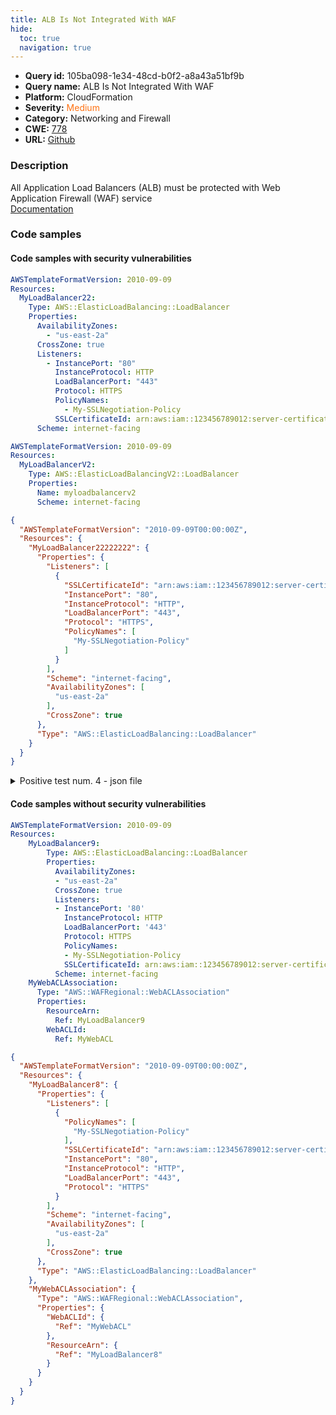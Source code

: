 ```yaml
---
title: ALB Is Not Integrated With WAF
hide:
  toc: true
  navigation: true
---
```


<style>
  .highlight .hll {
    background-color: #ff171742;
  }
  .md-content {
    max-width: 1100px;
    margin: 0 auto;
  }
</style>

-   **Query id:** 105ba098-1e34-48cd-b0f2-a8a43a51bf9b
-   **Query name:** ALB Is Not Integrated With WAF
-   **Platform:** CloudFormation
-   **Severity:** <span style="color:#ff7213">Medium</span>
-   **Category:** Networking and Firewall
-   **CWE:** <a href="https://cwe.mitre.org/data/definitions/778.html" onclick="newWindowOpenerSafe(event, 'https://cwe.mitre.org/data/definitions/778.html')">778</a>
-   **URL:** [Github](https://github.com/Checkmarx/kics/tree/master/assets/queries/cloudFormation/aws/alb_is_not_integrated_with_waf)

### Description
All Application Load Balancers (ALB) must be protected with Web Application Firewall (WAF) service<br>
[Documentation](https://docs.aws.amazon.com/AWSCloudFormation/latest/UserGuide/aws-resource-wafregional-webaclassociation.html)

### Code samples
#### Code samples with security vulnerabilities
```yaml title="Positive test num. 1 - yaml file" hl_lines="3"
AWSTemplateFormatVersion: 2010-09-09
Resources:
  MyLoadBalancer22:
    Type: AWS::ElasticLoadBalancing::LoadBalancer
    Properties:
      AvailabilityZones:
        - "us-east-2a"
      CrossZone: true
      Listeners:
        - InstancePort: "80"
          InstanceProtocol: HTTP
          LoadBalancerPort: "443"
          Protocol: HTTPS
          PolicyNames:
            - My-SSLNegotiation-Policy
          SSLCertificateId: arn:aws:iam::123456789012:server-certificate/my-server-certificate
      Scheme: internet-facing


```
```yaml title="Positive test num. 2 - yaml file" hl_lines="3"
AWSTemplateFormatVersion: 2010-09-09
Resources:
  MyLoadBalancerV2:
    Type: AWS::ElasticLoadBalancingV2::LoadBalancer
    Properties:
      Name: myloadbalancerv2
      Scheme: internet-facing

```
```json title="Positive test num. 3 - json file" hl_lines="4"
{
  "AWSTemplateFormatVersion": "2010-09-09T00:00:00Z",
  "Resources": {
    "MyLoadBalancer22222222": {
      "Properties": {
        "Listeners": [
          {
            "SSLCertificateId": "arn:aws:iam::123456789012:server-certificate/my-server-certificate",
            "InstancePort": "80",
            "InstanceProtocol": "HTTP",
            "LoadBalancerPort": "443",
            "Protocol": "HTTPS",
            "PolicyNames": [
              "My-SSLNegotiation-Policy"
            ]
          }
        ],
        "Scheme": "internet-facing",
        "AvailabilityZones": [
          "us-east-2a"
        ],
        "CrossZone": true
      },
      "Type": "AWS::ElasticLoadBalancing::LoadBalancer"
    }
  }
}

```
<details><summary>Positive test num. 4 - json file</summary>

```json hl_lines="4"
{
  "AWSTemplateFormatVersion": "2010-09-09T00:00:00Z",
  "Resources": {
    "MyLoadBalancerV22222": {
      "Type": "AWS::ElasticLoadBalancingV2::LoadBalancer",
      "Properties": {
        "Scheme": "internet-facing",
        "Name": "myloadbalancerv2"
      }
    }
  }
}

```
</details>


#### Code samples without security vulnerabilities
```yaml title="Negative test num. 1 - yaml file"
AWSTemplateFormatVersion: 2010-09-09
Resources:
    MyLoadBalancer9:
        Type: AWS::ElasticLoadBalancing::LoadBalancer
        Properties:
          AvailabilityZones:
          - "us-east-2a"
          CrossZone: true
          Listeners:
          - InstancePort: '80'
            InstanceProtocol: HTTP
            LoadBalancerPort: '443'
            Protocol: HTTPS
            PolicyNames:
            - My-SSLNegotiation-Policy
            SSLCertificateId: arn:aws:iam::123456789012:server-certificate/my-server-certificate
          Scheme: internet-facing
    MyWebACLAssociation:
      Type: "AWS::WAFRegional::WebACLAssociation"
      Properties:
        ResourceArn:
          Ref: MyLoadBalancer9
        WebACLId:
          Ref: MyWebACL

```
```json title="Negative test num. 2 - json file"
{
  "AWSTemplateFormatVersion": "2010-09-09T00:00:00Z",
  "Resources": {
    "MyLoadBalancer8": {
      "Properties": {
        "Listeners": [
          {
            "PolicyNames": [
              "My-SSLNegotiation-Policy"
            ],
            "SSLCertificateId": "arn:aws:iam::123456789012:server-certificate/my-server-certificate",
            "InstancePort": "80",
            "InstanceProtocol": "HTTP",
            "LoadBalancerPort": "443",
            "Protocol": "HTTPS"
          }
        ],
        "Scheme": "internet-facing",
        "AvailabilityZones": [
          "us-east-2a"
        ],
        "CrossZone": true
      },
      "Type": "AWS::ElasticLoadBalancing::LoadBalancer"
    },
    "MyWebACLAssociation": {
      "Type": "AWS::WAFRegional::WebACLAssociation",
      "Properties": {
        "WebACLId": {
          "Ref": "MyWebACL"
        },
        "ResourceArn": {
          "Ref": "MyLoadBalancer8"
        }
      }
    }
  }
}

```
